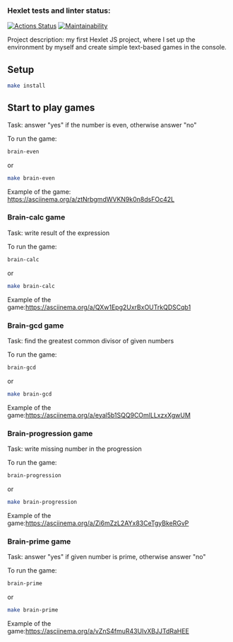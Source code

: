 ### Hexlet tests and linter status:
[![Actions Status](https://github.com/KudesnikRaf/frontend-project-44/workflows/hexlet-check/badge.svg)](https://github.com/KudesnikRaf/frontend-project-44/actions) 
[![Maintainability](https://api.codeclimate.com/v1/badges/4a1f36cdec116a809155/maintainability)](https://codeclimate.com/github/KudesnikRaf/frontend-project-44/maintainability)

Project description: my first Hexlet JS project, where I set up the environment by myself and create simple text-based games in the console.

## Setup

```bash
make install
```

## Start to play games

Task: answer "yes" if the number is even, otherwise answer "no"

To run the game:
```bash
brain-even
```
or
```bash
make brain-even
```
Example of the game: https://asciinema.org/a/ztNrbgmdWVKN9k0n8dsFOc42L

### Brain-calc game

Task: write result of the expression

To run the game:
```bash
brain-calc
```
or
```bash
make brain-calc
```
Example of the game:https://asciinema.org/a/QXw1Epg2UxrBxOUTrkQDSCqb1

### Brain-gcd game

Task: find the greatest common divisor of given numbers

To run the game:
```bash
brain-gcd
```
or
```bash
make brain-gcd
```

Example of the game:https://asciinema.org/a/eyal5b1SQQ9COmlLLxzxXgwUM

### Brain-progression game

Task: write missing number in the progression

To run the game:
```bash
brain-progression
```
or
```bash
make brain-progression
```
Example of the game:https://asciinema.org/a/Zi6mZzL2AYx83CeTgyBkeRGvP

### Brain-prime game

Task: answer "yes" if given number is prime, otherwise answer "no"

To run the game:
```bash
brain-prime
```
or
```bash
make brain-prime
```

Example of the game:https://asciinema.org/a/vZnS4fmuR43UIvXBJJTdRaHEE